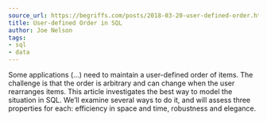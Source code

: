 ```yaml
---
source_url: https://begriffs.com/posts/2018-03-20-user-defined-order.html
title: User-defined Order in SQL
author: Joe Nelson
tags:
- sql
- data
---
```


Some applications (...) need to maintain a user-defined order of items. The challenge is that the order is arbitrary and can change when the user rearranges items. This article investigates the best way to model the situation in SQL. We’ll examine several ways to do it, and will assess three properties for each: efficiency in space and time, robustness and elegance.
